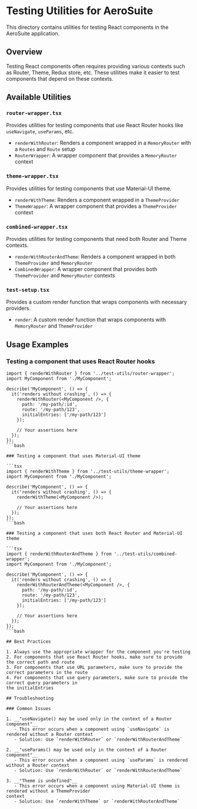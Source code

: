 # Testing Utilities for AeroSuite

This directory contains utilities for testing React components in the AeroSuite application.

## Overview

Testing React components often requires providing various contexts such as Router, Theme, Redux
store, etc. These utilities make it easier to test components that depend on these contexts.

## Available Utilities

### `router-wrapper.tsx`

Provides utilities for testing components that use React Router hooks like `useNavigate`,
`useParams`, etc.

- `renderWithRouter`: Renders a component wrapped in a `MemoryRouter` with a `Routes` and `Route`
setup
- `RouterWrapper`: A wrapper component that provides a `MemoryRouter` context

### `theme-wrapper.tsx`

Provides utilities for testing components that use Material-UI theme.

- `renderWithTheme`: Renders a component wrapped in a `ThemeProvider`
- `ThemeWrapper`: A wrapper component that provides a `ThemeProvider` context

### `combined-wrapper.tsx`

Provides utilities for testing components that need both Router and Theme contexts.

- `renderWithRouterAndTheme`: Renders a component wrapped in both `ThemeProvider` and `MemoryRouter`
- `CombinedWrapper`: A wrapper component that provides both `ThemeProvider` and `MemoryRouter`
contexts

### `test-setup.tsx`

Provides a custom render function that wraps components with necessary providers.

- `render`: A custom render function that wraps components with `MemoryRouter` and `ThemeProvider`

## Usage Examples

### Testing a component that uses React Router hooks

```tsx
import { renderWithRouter } from '../test-utils/router-wrapper';
import MyComponent from './MyComponent';

describe('MyComponent', () => {
  it('renders without crashing', () => {
    renderWithRouter(<MyComponent />, {
      path: '/my-path/:id',
      route: '/my-path/123',
      initialEntries: ['/my-path/123']
    });

    // Your assertions here
  });
});
```bash

### Testing a component that uses Material-UI theme

```tsx
import { renderWithTheme } from '../test-utils/theme-wrapper';
import MyComponent from './MyComponent';

describe('MyComponent', () => {
  it('renders without crashing', () => {
    renderWithTheme(<MyComponent />);

    // Your assertions here
  });
});
```bash

### Testing a component that uses both React Router and Material-UI theme

```tsx
import { renderWithRouterAndTheme } from '../test-utils/combined-wrapper';
import MyComponent from './MyComponent';

describe('MyComponent', () => {
  it('renders without crashing', () => {
    renderWithRouterAndTheme(<MyComponent />, {
      path: '/my-path/:id',
      route: '/my-path/123',
      initialEntries: ['/my-path/123']
    });

    // Your assertions here
  });
});
```bash

## Best Practices

1. Always use the appropriate wrapper for the component you're testing
2. For components that use React Router hooks, make sure to provide the correct path and route
3. For components that use URL parameters, make sure to provide the correct parameters in the route
4. For components that use query parameters, make sure to provide the correct query parameters in
the initialEntries

## Troubleshooting

### Common Issues

1. __"useNavigate() may be used only in the context of a Router component"__
   - This error occurs when a component using `useNavigate` is rendered without a Router context
   - Solution: Use `renderWithRouter` or `renderWithRouterAndTheme`

2. __"useParams() may be used only in the context of a Router component"__
   - This error occurs when a component using `useParams` is rendered without a Router context
   - Solution: Use `renderWithRouter` or `renderWithRouterAndTheme`

3. __"Theme is undefined"__
   - This error occurs when a component using Material-UI theme is rendered without a ThemeProvider
context
   - Solution: Use `renderWithTheme` or `renderWithRouterAndTheme`
